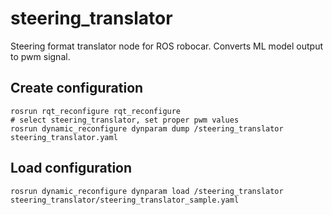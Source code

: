 # steering_translator
Steering format translator node for ROS robocar. Converts ML model output to pwm signal.


## Create configuration
```
rosrun rqt_reconfigure rqt_reconfigure
# select steering_translator, set proper pwm values
rosrun dynamic_reconfigure dynparam dump /steering_translator steering_translator.yaml
```

## Load configuration
```
rosrun dynamic_reconfigure dynparam load /steering_translator steering_translator/steering_translator_sample.yaml
```


